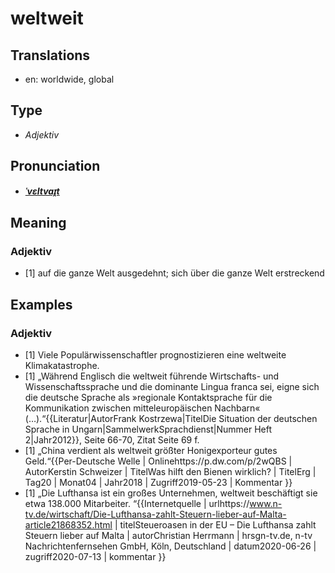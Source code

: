 # weltweit
## Translations
- en: worldwide, global
## Type
- _Adjektiv_
## Pronunciation
- **_[ˈvɛltvaɪ̯t](https://commons.wikimedia.org/wiki/File:De-weltweit.ogg)_**
## Meaning
### Adjektiv
- [1] auf die ganze Welt ausgedehnt; sich über die ganze Welt erstreckend
## Examples
### Adjektiv
- [1] Viele Populärwissenschaftler prognostizieren eine weltweite Klimakatastrophe.
- [1] „Während Englisch die weltweit führende Wirtschafts- und Wissenschaftssprache und die dominante Lingua franca sei, eigne sich die deutsche Sprache als »regionale Kontaktsprache für die Kommunikation zwischen mitteleuropäischen Nachbarn« (…).“<ref>{{Literatur|AutorFrank Kostrzewa|TitelDie Situation der deutschen Sprache in Ungarn|SammelwerkSprachdienst|Nummer Heft 2|Jahr2012}}, Seite 66-70, Zitat Seite 69&nbsp;f.</ref>
- [1] „China verdient  als weltweit größter Honigexporteur gutes Geld.“<ref>{{Per-Deutsche Welle | Onlinehttps://p.dw.com/p/2wQBS | AutorKerstin Schweizer | TitelWas hilft den Bienen wirklich? | TitelErg | Tag20 | Monat04 | Jahr2018 | Zugriff2019-05-23 | Kommentar }}</ref>
- [1] „Die Lufthansa ist ein großes Unternehmen, weltweit beschäftigt sie etwa 138.000 Mitarbeiter. “<ref>{{Internetquelle | urlhttps://www.n-tv.de/wirtschaft/Die-Lufthansa-zahlt-Steuern-lieber-auf-Malta-article21868352.html | titelSteueroasen in der EU – Die Lufthansa zahlt Steuern lieber auf Malta | autorChristian Herrmann | hrsgn-tv.de, n-tv Nachrichtenfernsehen GmbH, Köln, Deutschland | datum2020-06-26 | zugriff2020-07-13 | kommentar }}</ref>
